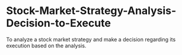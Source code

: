 # Stock-Market-Strategy-Analysis-Decision-to-Execute
To analyze a stock market strategy and make a decision regarding its execution based on the analysis.
